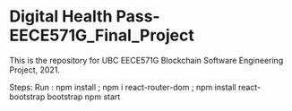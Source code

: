 # Digital Health Pass-EECE571G_Final_Project

This is the repository for UBC EECE571G Blockchain Software Engineering Project, 2021.

Steps:
  Run : npm install ; npm i react-router-dom ; npm install react-bootstrap bootstrap
        npm start
